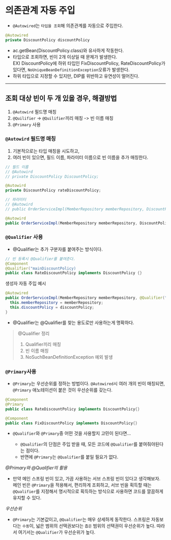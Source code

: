 # 의존관계 자동 주입
- `@Autowired`는 `타입을 조회`해 의존관계를 자동으로 주입한다.
```java
@Autowired
private DiscountPolicy discountPolicy
```
- ac.getBean(DiscountPolicy.class)와 유사하게 작동한다.
- 타입으로 조회하면, 빈이 2개 이상일 때 문제가 발생한다.  
EX) DiscountPolicy에 하위 타입인 FixDiscountPolicy, RateDiscountPolicy가 있다면, `NoUniqueBeanDefinitionException`오류가 발생한다.
- 하위 타입으로 지정할 수 있지만, DIP를 위반하고 유연성이 떨어진다.

---

## 조회 대상 빈이 두 개 있을 경우, 해결방법

1. `@Autowird` 필드명 매칭
2. `@Quilifier` -> `@Quilifier`끼리 매칭 -> 빈 이름 매칭
3. `@Primary` 사용

### `@Autowird` 필드명 매칭
1. 기본적으로는 타입 매칭을 시도하고, 
2. 여러 빈이 있으면, 필드 이름, 파라미터 이름으로 빈 이름을 추가 매칭한다.
```java
// 필드 이름
// @Autowird
// private DiscountPolicy DiscountPolicy;

@Autowird
private DiscountPolicy rateDiscountPolicy;

// 파라미터
// @Autowird
// public OrderServiceImpl(MemberRepository memberRepository, DiscountPolicy DiscountPolicy)

@Autowird
public OrderServiceImpl(MemberRepository memberRepository, DiscountPolicy rateDiscountPolicy)
```

### `@Qualifier` 사용
- @Qualifier는 추가 구분자를 붙여주는 방식이다. 

```java
// 빈 등록시 @Qualifier를 붙여준다.
@Component
@Qualifier("mainDiscountPolicy)
public class RateDiscountPolicy implements DiscountPolicy {}
```

생성자 자동 주입 예시
```java
@Autowired
public OrderServiceImpl(MemberRepository memberRepository, @Qualifier("mainDiscountPolicy") DiscountPolicy discountPolicy) {
  this.memberRepository = memberRepository;
  this.discountPolicy = discountPolicy;
}
```

- @Qualifier는 @Qualifier를 찾는 용도로만 사용하는게 명확하다.

> @Qualifier 정리
> 1. Qualifier끼리 매칭
> 2. 빈 이름 매칭
> 3. NoSuchBeanDefinitionException 예외 발생

### `@Primary`사용
- `@Primary`는 우선순위를 정하는 방법이다. `@Autowired`시 여러 개의 빈이 매칭되면, `@Primary` 애노테이션이 붙은 것이 우선순위를 갖는다.

```java
@Component
@Primary
public class RateDiscountPolicy implements DiscountPolicy{}

@Component
public class FixDiscountPolicy implements DiscountPolicy{}
```
- `@Qualifier`와 `@Primary`중 어떤 것을 사용할지 고민이 된다면...

  - `@Qualifier`의 단점은 주입 받을 때, 모든 코드에 `@Qualifier`를 붙여줘야된다는 점이다.
  - 반면에 `@Primary`는 `@Qualifier`를 붙일 필요가 없다.

*@Primary와 @Qualifier의 활용*
- 만약 메인 스프링 빈이 있고, 가끔 사용하는 서브 스프링 빈이 있다고 생각해보자. 메인 빈은 `@Primary`을 적용해서, 편리하게 조회하고, 서브 빈을 획득할 때는 `@Qualifier`를 지정해서 명시적으로 획득하는 방식으로 사용하면 코드를 깔끔하게 유지할 수 있다.

*우선순위*
- `@Primary`는 기본값이고, `@Qualifier`는 매우 상세하게 동작한다. 스프링은 자동보다는 `수동`이, 넓은 범위의 선택권보다는 `좁은` 범위의 선택권이 우선순위가 높다. 따라서 여기서는 `@Qualifier`가 우선순위가 높다.